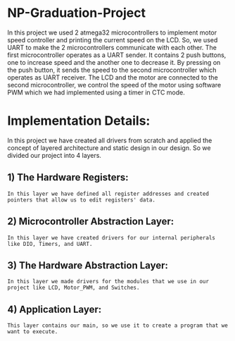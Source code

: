 # NP-Graduation-Project
In this project we used 2 atmega32 microcontrollers to implement motor speed controller and printing the current speed on the LCD. So, we used UART to make the 2 microcontrollers communicate with each other. The first microcontroller operates as a UART sender. It contains 2 push buttons, one to increase speed and the another one to decrease it. By pressing on the push button, it sends the speed to the second microcontroller which operates as UART receiver. The LCD and the motor are connected to the second microcontroller, we control the speed of the motor using software PWM which we had implemented using a timer in CTC mode.   


#  Implementation Details:
   In this project we have created all drivers from scratch and applied the concept of layered architecture and static design in our design. So we divided our project into 4 layers.
 ## 1) The Hardware Registers:
    In this layer we have defined all register addresses and created pointers that allow us to edit registers' data.
 ## 2) Microcontroller Abstraction Layer:
    In this layer we have created drivers for our internal peripherals like DIO, Timers, and UART.
 ## 3) The Hardware Abstraction Layer:
    In this layer we made drivers for the modules that we use in our project like LCD, Motor_PWM, and Switches.
 ## 4) Application Layer:
    This layer contains our main, so we use it to create a program that we want to execute.
